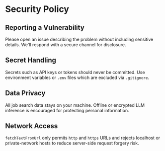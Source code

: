# Security Policy

## Reporting a Vulnerability
Please open an issue describing the problem without including sensitive details.
We'll respond with a secure channel for disclosure.

## Secret Handling
Secrets such as API keys or tokens should never be committed. Use environment variables or `.env` files which are excluded via `.gitignore`.

## Data Privacy
All job search data stays on your machine. Offline or encrypted LLM inference is encouraged for protecting personal information.

## Network Access
`fetchTextFromUrl` only permits `http` and `https` URLs and rejects localhost or private-network
hosts to reduce server-side request forgery risk.
